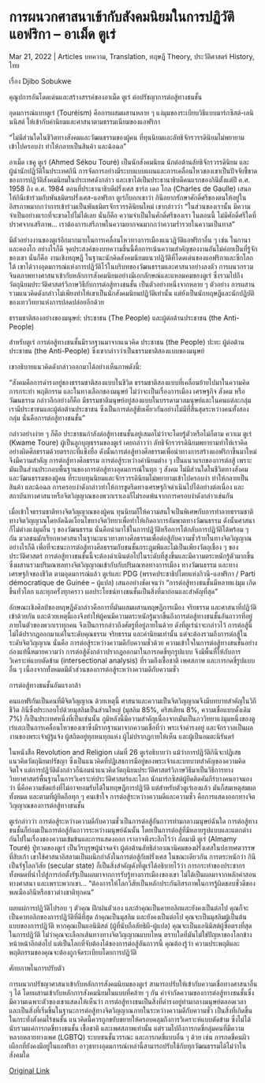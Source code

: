 # การผนวกศาสนาเข้ากับสังคมนิยมในการปฏิวัติแอฟริกา – อาเม็ด ตูเร่

Mar 21, 2022 | Articles บทความ, Translation, ทฤษฎี Theory, ประวัติศาสตร์ History, ไทย





เรื่อง Djibo Sobukwe

คุณูปการอันโดดเด่นและสร้างสรรค์ของอาเม็ด ตูเร่ ต่อปรัชญาการต่อสู้ทางชนชั้น

อุดมการณ์แบบตูเร่ (Touréism) คือการผสมผสานหลาย ๆ แง่มุมของระเบียบวิธีแบบมาร์กซิสต์-เลนินนิสต์ ให้เข้ากับค่านิยมและศาสนาตามธรรมเนียมของแอฟริกา

“ไม่มีส่วนใดในชีวิตทางสังคมและวัฒนธรรมของผู้คน ที่ทุนนิยมและลัทธิจักรวรรดินิยมไม่พยายามเข้าไปครอบงำ ทำให้กลายเป็นสินค้า และฉ้อฉล”

อาเม็ด เซคู ตูเร่ (Ahmed Sékou Touré) เป็นนักสังคมนิยม นักต่อต้านลัทธิจักรวรรดินิยม และผู้นำนักปฏิวัติในประเทศกินี การจัดการอย่างมีระบบแบบแผนและการเคลื่อนไหวของเขาเป็นปัจจัยชี้ขาดของการปฏิวัติสังคมนิยมในประเทศดังกล่าว และเขาได้เป็นประธานาธิบดีคนแรกของกินีตั้งแต่ปี ค.ศ. 1958 ถึง ค.ศ. 1984 ตอนที่ประธานาธิบดีฝรั่งเศส ชาร์ล เดอ โกล (Charles de Gaulle) เสนอให้กินีเข้าร่วมกับพันธมิตรฝรั่งเศส-แอฟริกา ตูเร่ก็บอกเขาว่า กินีอยากรักษาศักดิ์ศรีของตนให้อยู่ในอิสรภาพมากกว่าการเข้าร่วมเป็นพันธมิตรจักรวรรดินิยมใหม่ เขากล่าวว่า “ในส่วนของเรานั้น มีความจำเป็นอย่างแรกที่จะขาดไปไม่ได้เลย นั่นก็คือ ความจำเป็นในศักดิ์ศรีของเรา ในตอนนี้ ไม่มีศักดิ์ศรีใดที่ปราศจากเสรีภาพ… เราต้องการเสรีภาพในความยากจนมากกว่าความร่ำรวยในความเป็นทาส”

มีตัวอย่างงานของตูเร่อีกมากมายในการเคลื่อนไหวทางการเมืองแนวฏิวัติแอฟริกาอื่น ๆ เช่น ในกานาและคองโก อย่างไรก็ดี จุดประสงค์ของบทความชิ้นนี้คือการเน้นความสำคัญของงานอันไม่ค่อยเป็นที่รู้จักของเขา นั่นก็คือ งานเชิงทฤษฎี ในฐานะนักคิดสังคมนิยมแนวปฏิวัติที่โดดเด่นของแอฟริกาและซีกโลกใต้ เขาได้วางอุดมการณ์แห่งการปฏิวัติไว้ในบริบทของวัฒนธรรมและศาสนาอย่างลงตัว การผนวกรวมจินตภาพทางศาสนาเข้ากับหลักการสังคมนิยมอย่างมีเอกลักษณ์และแหลมคมของตูเร่ ซึ่งรวมไปถึงวัตถุนิยมประวัติศาสตร์วิภาษวิธีกับการต่อสู้ทางชนชั้น เป็นตัวอย่างหนึ่งจากหลาย ๆ ตัวอย่าง การผสานรวมแนวคิดดังกล่าวไม่เพียงทำให้เขาเป็นนักสังคมนิยมปฏิวัติเท่านั้น แต่ยังเป็นนักทฤษฎีและนักปฏิบัติของเทววิทยาแห่งการปลดปล่อยอีกด้วย

ธรรมชาติสองอย่างของมนุษย์: ประชาชน (The People) และผู้ต่อต้านประชาชน (the Anti-People)

สำหรับตูเร่ การต่อสู้ทางชนชั้นมีรากฐานมาจากแนวคิด ประชาชน (the People) ปะทะ ผู้ต่อต้านประชาชน (the Anti-People) ซึ่งเขากล่าวว่าเป็นธรรมชาติสองแบบของมนุษย์

เขาอธิบายแนวคิดดังกล่าวออกมาได้อย่างเห็นภาพดังนี้:

“สังคมคือการดำรงอยู่ของธรรมชาติสองแบบในชีวิต ธรรมชาติสองแบบที่เคลื่อนย้ายไปมาในความคิด การกระทำ พฤติกรรม และในทางเลือกของมนุษย์ ไม่ว่าจะเป็นเรื่องการเมือง เศรษฐกิจ สังคม หรือวัฒนธรรม กล่าวอีกอย่างก็คือ มีธรรมชาติมนุษย์อยู่สองแบบในบรรดามวลมนุษย์และในคนแต่ละกลุ่ม เรามีประชาชนและผู้ต่อต้านประชาชน ซึ่งเป็นการต่อสู้ขับเคี่ยวกันอย่างไม่มีที่สิ้นสุดระหว่างคนทั้งสองกลุ่ม นั่นคือการต่อสู้ทางชนชั้น”

กล่าวอย่างง่าย ๆ ก็คือ ประชาชนกำลังต่อสู้ทางชนชั้นอยู่เสมอไม่ว่าจะโดยรู้ตัวหรือไม่ก็ตาม ควาเม ตูเร่ (Kwame Toure) ผู้เป็นลูกบุญธรรมของตูเร่ เคยกล่าวว่า ลัทธิจักรวรรดินิยมพยายามทำให้เราคิดอย่างผิดศีลธรรมด้วยตรรกะที่แข็งทื่อ ดังนั้นการต่อสู้ทางศีลธรรมเพื่อนำทางการสร้างแอฟริกาขึ้นมาใหม่จึงมีความสำคัญ การต่อสู้ทางศีลธรรม การต่อสู้ระหว่างค่านิยมต่าง ๆ เป็นแนวแรกของการต่อสู้ เพราะมันเป็นส่วนประกอบพื้นฐานของการต่อสู้ทางอุดมการณ์ในทุก ๆ สังคม ไม่มีส่วนใดในชีวิตทางสังคมและวัฒนธรรมของผู้คน ที่ระบบทุนนิยมและจักรวรรดินิยมไม่พยายามเข้าไปครอบงำ ทำให้กลายเป็นสินค้า และฉ้อฉล การครอบงำดังกล่าวทำให้การขูดรีดทางเศรษฐกิจดำเนินไปได้อย่างต่อเนื่อง และสถาบันทางศาสนาหรือจิตวิญญาณของพวกเราเองก็ไม่รอดพ้นจากการครอบงำดังกล่าวเช่นกัน

เมื่อเข้าใจธรรมชาติทางจิตวิญญาณของผู้คน ทุนนิยมก็ให้ความสนใจเป็นพิเศษกับการทำลายธรรมชาติทางจิตวิญญาณโดยอัดฉีดเงื่อนไขทางจิตวิทยาเพื่อทำให้เกิดอาการอัมพาตทางวัฒนธรรม ดังนั้นศาสนาก็ไม่ต่างแง่มุมอื่น ๆ ของวัฒนธรรม นั่นคือนำมาใช้ในการปฏิวัติหรือการโต้กลับการปฏิวัติได้พร้อม ๆ กัน มวลชนมักเรียกหาศาสนาในฐานะแนวทางทางศีลธรรมเพื่อต่อสู้กับความชั่วร้ายในทางจิตวิญญาณ อย่างไรก็ดี เพื่อที่จะชนะการต่อสู้ทางศีลธรรมกับชนชั้นกระฎุมพีและไม่เป็นเพียงวัตถุเชื่อง ๆ ของประวัติศาสตร์ การต่อสู้ทางชนชั้นนี้จะต้องดำเนินต่อไปในระดับที่สูงขึ้นและมีความตระหนักรู้ตัวมากขึ้น ซึ่งผสานรวมปริมณฑลทางจิตวิญญาณเข้ากับกับปริมณฑลทางการเมือง ทางวัฒนธรรม และทางเศรษฐกิจของชีวิต ตามอุดมการณ์แล้ว ตูเร่และ PDG (พรรคประชาธิปไตยแห่งกิวนี-แอฟริกา / Parti démocratique de Guinée – ผู้แปล) เสนออย่างชัดเจนว่า “การต่อสู้ทางชนชั้นมีหลายแง่มุม เกิดขึ้นทั่วโลก และทุกครั้งทุกคราว ผลประโยชน์ทางชนชั้นเป็นสิ่งที่มาก่อนและสำคัญที่สุด”

ลักษณะเชิงศิลป์ของทฤษฎีดังกล่าวคือการที่มันผสมผสานทฤษฎีการเมือง จริยธรรม และศาสนาที่ปฏิวัติเข้าด้วยกัน และด้วยเหตุนี้เองจึงทำให้ผู้คนมีความตระหนักรู้มากขึ้นถึงการต่อสู้ทางชนชั้นอันถาวรที่อยู่ภายในตัวของพวกเราทุกคน จึงเป็นการกล่าวถึงศัตรูที่อยู่ภายในด้วย ดังที่ตูเร่น่าจะกล่าวไว้ การต่อสู้นี้ไม่ได้ปรากฏออกมาแค่ในระดับคุณธรรม จริยธรรม และค่านิยมเท่านั้น แต่จะต้องรวมถึงการต่อสู้ในระดับจิตวิญญาณ นั่นคือ การต่อสู้ระหว่างความดีกับความชั่วด้วย ความเข้าใจในการต่อสู้ทางชนชั้นอย่างถ่องแท้นี้หมายความว่า การต่อสู้ดังกล่าวปรากฏออกมาในการกดขี่ทุกรูปแบบ จึงมีพื้นที่ให้กับการวิเคราะห์แบบตัดข้าม (intersectional analysis) ที่รวมถึงเชื้อชาติ เพศสภาพ และการกดขี่รูปแบบอื่น ๆ เนื่องจากทั้งหมดมีตัวส่วนของการต่อสู้ระหว่างความดีกับความชั่ว

การต่อสู้ทางชนชั้นอันแรงกล้า

คนแอฟริกันเป็นคนที่มีจิตวิญญาณ ด้วยเหตุนี้ ศาสนาและความเป็นจิตวิญญาณจึงมีบทบาทสำคัญในวิถีชีวิต กินีซึ่งประกอบไปด้วยมุสลิมเป็นส่วนใหญ่ (มุสลิม 85%, คริสเตียน 8%, ความเชื่อแบบดั้งเดิม 7%) ก็เป็นประเทศหนึ่งที่เป็นเช่นนั้น ภูมิหลังนี้มีความสำคัญเนื่องจากมันเป็นภววิทยาแง่มุมหนึ่งของตูเร่และเป็นการเคลื่อนไหวของเขาซึ่งมีรากฐานมาจากความเชื่อที่ว่า พระเจ้าดำรงอยู่ และจักรวาลเป็นผลงานของพระเจ้าผู้รู้แจ้ง ผู้สถิตอยู่ทุกหนทุกแห่ง ผู้ไม่ปรากฏกายให้เห็น และผู้เป็นอมตะนิรันดร์

ในหนังสือ Revolution and Religion เล่มที่ 26 ตูเร่อธิบายว่า แม้ว่าการปฏิวัติกินีจะปฏิเสธแนวคิดวัตถุนิยมปรัชญา ซึ่งเป็นแนวคิดที่ปฏิเสธการมีอยู่ของพระเจ้าและบทบาทสำคัญของความคิดจิตใจ แต่การปฏิวัติดังกล่าวก็น้อมนำแนวคิดวัตถุนิยมประวัติศาสตร์วิภาษวิธีมาเป็นวิธีการทางวิทยาศาสตร์พื้นฐานในการวิเคราะห์ประวัติศาสตร์และโลก นักมาร์กซิสต์ผู้ยึดติดคัมภีร์บางคนอาจมองว่า นี่คือความขัดแย้งที่ไม่อาจยอมรับได้ในทฤษฎีการปฏิวัติ แต่สำหรับตัวตูเร่เองแล้ว มันก็สมเหตุสมผลทั้งหมด และตามที่ผู้ยึดถือทุก ๆ คนเข้าใจ การต่อสู้ระหว่างความดีและความชั่ว คือการแสดงออกทางจิตวิญญาณของการต่อสู้ทางชนชั้น

ตูเร่กล่าวว่า การต่อสู้ระหว่างความดีกับความชั่วเป็นการต่อสู้อันถาวรท่ามกลางมนุษย์ฉันใด การต่อสู้ทางชนชั้นก็ย่อมเป็นการต่อสู้อันถาวรระหว่างมนุษย์ฉันนั้น โดยเป็นการต่อสู้ที่มีหลายรูปแบบและแตกต่างกันไปในเรื่องของความเข้มข้นและการแสดงออก เราอาจพึงระลึกไว้ว่า อัลมามี ตูเร่ (Almamy Touré) ปู่ทวดของตูเร่ เป็นวีรบุรุษผู้น่าจดจำ ผู้ต่อต้านลัทธิล่าอาณานิคมของฝรั่งเศสในปลายศตวรรษที่สิบเก้า เขาใช้ศาสนาอิสลามเป็นผนึกกำลังในการต่อสู้กับฝรั่งเศส ในขณะเดียวกัน การตระหนักว่า กินีเป็นรัฐโลกวิสัย (secular state) ก็เป็นสิ่งสำคัญดังที่ตูเร่ได้อธิบายไว้ว่า การกระทำของประชากรทั้งหมดที่นำไปสู่การก่อตั้งรัฐเป็นผลมาจากการรับรู้ทางการเมืองของเขา ไม่ได้เป็นผลมาจากหลักคำสอนทางศาสนา และเพราะพวกเขา… “ต้องการให้โลกวิสัยเป็นหลักประกันอิสรภาพในการรู้ผิดชอบชั่วดีของพลเมืองกินีหรือชาวต่างชาติทุกคน”

เผยแผ่การปฏิวัติไปรอบ ๆ ตัวคุณ ฝึกฝนตัวเอง และถ้าคุณเป็นคาทอลิกและยังคงเป็นต่อไป คุณก็จะเป็นคาทอลิกของการปฏิวัติที่ดีที่สุด ถ้าคุณเป็นมุสลิม และยังคงเป็นต่อไป คุณจะเป็นมุสลิมผู้เป็นต้นแบบของการปฏิวัติ หากคุณเป็นแอนิมิสต์ (ผู้ที่นับถือลัทธิผี-ผู้แปล) คุณจะเป็นแอนิมิสต์ผู้ซื่อตรงที่สุดในการปฏิวัติ ไม่ว่าคุณจะเลือกเส้นทางทางจิตวิญญาณแบบไหน ตราบใดที่มันไม่ใช่ปัญหาของโลกข้างหน้าหน้าอีกต่อไป แต่เป็นโลกที่จับต้องได้ของการต่อสู้อันถาวรนี้ คุณต้องรู้ว่า ความประพฤติและพฤติกรรมของคุณจะต้องถูกจัดระเบียบโดยการปฏิวัติ

ศักยภาพในการปรับตัว

การผนวกปรัชญาศาสนาเข้ากับหลักการสังคมนิยมของตูเร่ สามารถปรับให้เข้ากับความเชื่อทางศาสนาอื่น ๆ ได้ โดยผสานเข้ากับหลักการสังคมนิยมในแบบที่คล้าย ๆ กัน คำจำกัดความของการต่อสู้ทางชนชั้นซึ่งมีความเฉพาะตัวของเขาแสดงให้เห็นว่า การต่อสู้ทางชนเป็นสิ่งที่ดำรงอยู่ท่ามกลางมนุษย์ตลอดเวลา และเป็นสิ่งที่เริ่มขึ้นในฐานะการต่อสู้ทางจิตวิญญาณภายในระหว่างความดีกับความชั่ว เป็นสิ่งที่เกิดขึ้นในกระทั่งสังคมไร้ชนชั้น แนวคิดนี้ควรถูกขยับขยายให้ครอบคลุมถึงการวิเคราะห์แบบตัดข้าม ซึ่งไม่ได้นับรวมแค่การกดขี่ทางชนชั้น เชื้อชาติ และเพศสภาพเท่านั้น แต่รวมไปถึงการกดขี่กลุ่มคนที่มีความหลากหลายทางเพศ (LGBTQ) ระบบชนชั้นวรรณะ และการกดขี่แบบอื่น ๆ ด้วย เช่น การกดขี่คนผิวเผือกที่ยังคงมีอยู่ในแอฟริกา อาวุธทางอุดมการณ์เหล่านี้สามารถปรับใช้กับทุกวัฒนธรรมได้ไม่ว่าในสังคมใด



[Original Link](https://www.dindeng.com/toureism/)